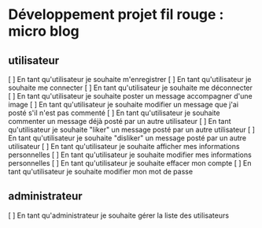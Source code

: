 # Développement projet fil rouge : micro blog

## utilisateur
[ ] En tant qu'utilisateur je souhaite m'enregistrer
[ ] En tant qu'utilisateur je souhaite me connecter
[ ] En tant qu'utilisateur je souhaite me déconnecter
[ ] En tant qu'utilisateur je souhaite poster un message accompagner d'une image
[ ] En tant qu'utilisateur je souhaite modifier un message que j'ai posté s'il n'est pas commenté
[ ] En tant qu'utilisateur je souhaite commenter un message déjà posté par un autre utilisateur
[ ] En tant qu'utilisateur je souhaite "liker" un message posté par un autre utilisateur
[ ] En tant qu'utilisateur je souhaite "disliker" un message posté par un autre utilisateur
[ ] En tant qu'utilisateur je souhaite afficher mes informations personnelles
[ ] En tant qu'utilisateur je souhaite modifier mes informations personnelles
[ ] En tant qu'utilisateur je souhaite effacer mon compte
[ ] En tant qu'utilisateur je souhaite modifier mon mot de passe

## administrateur
[ ] En tant qu'administrateur je souhaite gérer la liste des utilisateurs
